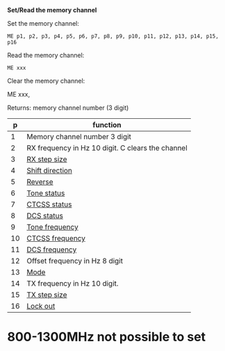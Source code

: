 __Set/Read the memory channel__


Set the memory channel:

	ME p1, p2, p3, p4, p5, p6, p7, p8, p9, p10, p11, p12, p13, p14, p15, p16

Read the memory channel:

	ME xxx

Clear the memory channel:

  ME xxx,
	
Returns: memory channel number (3 digit)

|p|function|
|---|---|
|1|Memory channel number 3 digit
|2|RX frequency in Hz 10 digit. C clears the channel
|3|[RX step size](/tables/step_size.md)
|4|[Shift direction](/tables/shift.md)
|5|[Reverse](/tables/status.md)
|6|[Tone status](/tables/status.md)
|7|[CTCSS status](/tables/status.md)
|8|[DCS status](/tables/status.md)
|9|[Tone frequency](/tables/tone_ctcss.md)
|10|[CTCSS frequency](/tables/tone_ctcss.md)
|11|[DCS frequency](/tables/DCS.md)
|12|Offset frequency in Hz 8 digit
|13|[Mode](/tables/mode.md)
|14|TX frequency in Hz 10 digit.
|15|[TX step size](/tables/step_size.md)
|16|[Lock out](/tables/status.md)

# 800-1300MHz not possible to set
